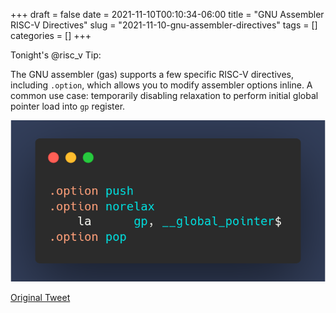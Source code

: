 +++ 
draft = false
date = 2021-11-10T00:10:34-06:00
title = "GNU Assembler RISC-V Directives"
slug = "2021-11-10-gnu-assembler-directives" 
tags = []
categories = []
+++

Tonight's @risc_v Tip:

The GNU assembler (gas) supports a few specific RISC-V directives, including `.option`, which allows you to modify assembler options inline. A common use case: temporarily disabling relaxation to perform initial global pointer load into `gp` register.

![21-11-10](../static/risc-v-tips/21-11-10.png)

[Original Tweet](https://twitter.com/hasheddan/status/1458637737884585995?s=20)